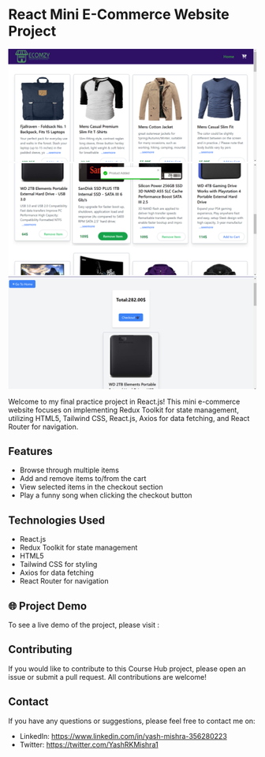 # React Mini E-Commerce Website Project

<img src="src/assets/Screenshot (62).png">

<img src="src/assets/Screenshot (65).png">

<img src="src/assets/Screenshot (66).png">

Welcome to my final practice project in React.js! This mini e-commerce website focuses on implementing Redux Toolkit for state management, utilizing HTML5, Tailwind CSS, React.js, Axios for data fetching, and React Router for navigation.

## Features

- Browse through multiple items
- Add and remove items to/from the cart
- View selected items in the checkout section
- Play a funny song when clicking the checkout button

## Technologies Used

- React.js
- Redux Toolkit for state management
- HTML5
- Tailwind CSS for styling
- Axios for data fetching
- React Router for navigation

## 🌐 Project Demo 

To see a live demo of the project, please visit :

## Contributing

If you would like to contribute to this Course Hub project, please open an issue or submit a pull request. All contributions are welcome!

## Contact 

If you have any questions or suggestions, please feel free to contact me on:

- LinkedIn: https://www.linkedin.com/in/yash-mishra-356280223
- Twitter: https://twitter.com/YashRKMishra1
